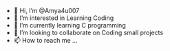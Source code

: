 - 👋 Hi, I’m @Amya4u007
- 👀 I’m interested in Learning Coding
- 🌱 I’m currently learning C programming
- 💞️ I’m looking to collaborate on Coding small projects
- 📫 How to reach me ...

<!---
Amya4u007/Amya4u007 is a ✨ special ✨ repository because its `README.md` (this file) appears on your GitHub profile.
You can click the Preview link to take a look at your changes.
--->
